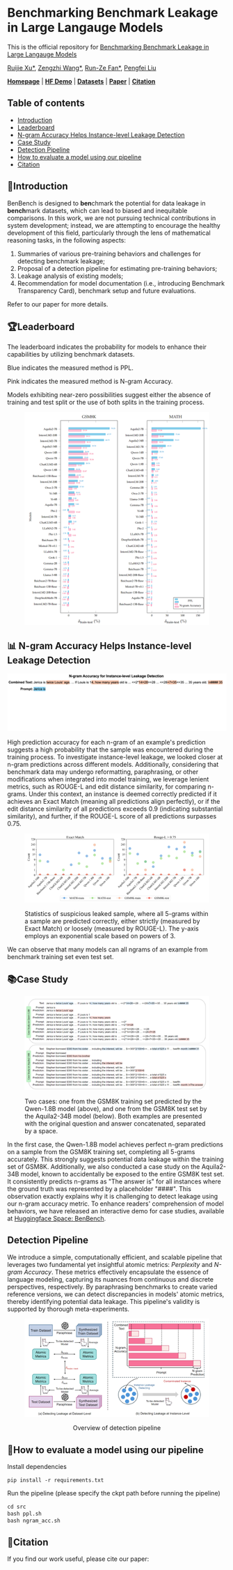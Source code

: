 # Benchmarking Benchmark Leakage in Large Langauge Models

This is the official repository for [Benchmarking Benchmark Leakage in Large Langauge Models]()

[Ruijie Xu*](https://plms.ai/people/index.html), [Zengzhi Wang*](https://tinyurl.com/zengzhi-homepage), [Run-Ze Fan*](https://RZFan525.github.io), [Pengfei Liu](https://plms.ai/people/index.html)

[**Homepage**](https://gair-nlp.github.io/benbench/) |
[**HF Demo**](https://huggingface.co/spaces/GAIR/BenBench) | 
[**Datasets**](https://huggingface.co/datasets/GAIR/) | 
[**Paper**](https://huggingface.co/papers/) | 
[**Citation**](https://github.com/GAIR-NLP/benbench?tab=readme-ov-file#citation)


## Table of contents

- [Introduction](#introduction)
- [Leaderboard](#leaderboard)
- [N-gram Accuracy Helps Instance-level Leakage Detection](#instance-level)
- [Case Study](#case-study)
- [Detection Pipeline](#detection-pipeline)
- [How to evaluate a model using our pipeline](#pipeline)
- [Citation](#citation)

## 🚀Introduction

BenBench is designed to **ben**chmark the potential for data leakage in **bench**mark datasets, which can lead to biased and inequitable comparisons.
In this work, we are not pursuing technical contributions in system development; instead, we are attempting to encourage the healthy development of this field, particularly through the lens of mathematical reasoning tasks, in the following aspects:
1. Summaries of various pre-training behaviors and challenges for detecting benchmark leakage; 
2. Proposal of a detection pipeline for estimating pre-training behaviors; 
3. Leakage analysis of existing models; 
4. Recommendation for model documentation (i.e., introducing Benchmark Transparency Card), benchmark setup and future evaluations.

[//]: # (Amid the expanding use of pre-training data, the phenomenon of benchmark dataset leakage has become increasingly prominent, exacerbated by opaque training processes and the often undisclosed inclusion of supervised data in contemporary Large Language Models &#40;LLMs&#41;. This issue skews benchmark effectiveness and fosters potentially unfair comparisons, impeding the field's healthy development.  Given that training data and model details are often opaque, and the leakage detection is influenced by various factors such as mode size and training strategies, detecting benchmark leakage is not a trivial task. In this work, we are not pursuing technical contributions in system development; instead, we are attempting to encourage the healthy development of this field, particularly through the lens of *mathematical reasoning* tasks, in the following aspects: &#40;1&#41; Summaries of various pre-training behaviors and challenges for detecting benchmark leakage; &#40;2&#41; Proposal of a detection pipeline for estimating pre-training behaviors; &#40;3&#41; Leakage analysis of existing models; &#40;4&#41; Recommendation for model documentation &#40;i.e., introducing Benchmark Transparency Card&#41;, benchmark setup and future evaluations. )


Refer to our paper for more details.

## 🏆Leaderboard

The leaderboard indicates the probability for models to enhance their capabilities by utilizing benchmark datasets.

Blue indicates the measured method is PPL.

Pink indicates the measured method is N-gram Accuracy.

Models exhibiting near-zero possibilities suggest either the absence of training and test split or the use of both splits in the training process.

<figure >
  <img src="static/images/benbench-leaderboard.png"  alt="img21"/>
  <figcaption>
  </figcaption>           
</figure>


## 📊 N-gram Accuracy Helps Instance-level Leakage Detection
<span id="instance-level"></span>

<img src="static/images/ngram_demo.gif"  alt="img21"/>



High prediction accuracy for each n-gram of an example's prediction suggests a high probability that the sample was encountered during the training process. To investigate instance-level leakage, we looked closer at n-gram predictions across different models. Additionally, considering that benchmark data may undergo reformatting, paraphrasing, or other modifications when integrated into model training, we leverage lenient metrics, such as ROUGE-L and edit distance similarity, for comparing n-grams. Under this context, an instance is deemed correctly predicted if it achieves an Exact Match (meaning all predictions align perfectly), or if the edit distance similarity of all predictions exceeds 0.9 (indicating substantial similarity), and further, if the ROUGE-L score of all predictions surpasses 0.75.


<figure >
  <img src="static/images/instance-level-leakage.png"  alt="img21"/>
  <figcaption>
    <p>Statistics of suspicious leaked sample, where all 5-grams within a sample are predicted correctly, either strictly (measured by Exact Match) or loosely (measured by ROUGE-L). The y-axis employs an exponential scale based on powers of 3.</p>
  </figcaption>           
</figure>


We can observe that many models can all ngrams of an example from benchmark training set even test set. 



## 📚Case Study

<figure >
  <img src="static/images/case_study.png"  alt="img21"/>
  <figcaption>
    <p>Two cases: one from the GSM8K training set predicted by the Qwen-1.8B model (above), and one from the GSM8K test set by the Aquila2-34B model (below). Both examples are presented with the original question and answer concatenated, separated by a space.</p>
  </figcaption>           
</figure>



In the first case, the Qwen-1.8B model achieves perfect n-gram predictions on a sample from the GSM8K training set, completing all 5-grams accurately. This strongly suggests potential data leakage within the training set of GSM8K. Additionally, we also conducted a case study on the Aquila2-34B model, known to accidentally be exposed to the entire GSM8K test set. It consistently predicts n-grams as  "The answer is" for all instances where the ground truth was represented by a placeholder "####". This observation exactly explains why it is challenging to detect  leakage using our n-gram accuracy metric. To enhance readers' comprehension of model behaviors, we have released an interactive demo for case studies, available at <a href="https://huggingface.co/spaces/GAIR/BenBench">Huggingface Space: BenBench</a>.

## Detection Pipeline

We introduce a simple, computationally efficient, and scalable pipeline that leverages two fundamental yet insightful atomic metrics: *Perplexity* and *N-gram Accuracy*. These metrics effectively encapsulate the essence of language modeling, capturing its nuances from continuous and discrete perspectives, respectively. By paraphrasing benchmarks to create varied reference versions, we can detect discrepancies in models' atomic metrics, thereby identifying potential data leakage. This pipeline's validity is supported by thorough meta-experiments.


<figure >
<img src="static/images/detection-pipeline.png"  alt="img21"/>
<figcaption>
<center><p>Overview of detection pipeline</p></center>
</figcaption>            
</figure>


## 🌴How to evaluate a model using our pipeline
<span id="pipeline"></span>

Install dependencies

```
pip install -r requirements.txt
```


Run the pipeline (please specify the ckpt path before running the pipeline)

```
cd src
bash ppl.sh
bash ngram_acc.sh
```


## 🥳Citation

If you find our work useful, please cite our paper:

```


```